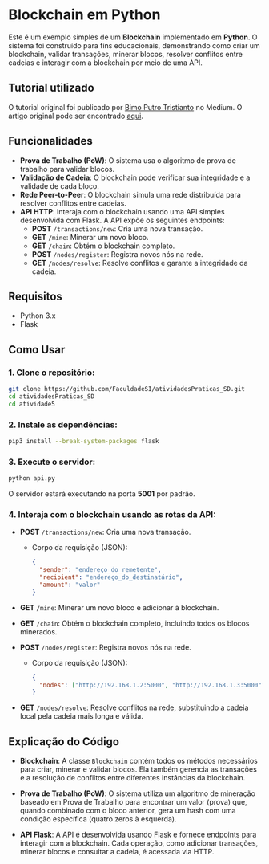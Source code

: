 # Blockchain em Python

Este é um exemplo simples de um **Blockchain** implementado em **Python**. O sistema foi construído para fins educacionais, demonstrando como criar um blockchain, validar transações, minerar blocos, resolver conflitos entre cadeias e interagir com a blockchain por meio de uma API.

## Tutorial utilizado

O tutorial original foi publicado por [Bimo Putro Tristianto](https://bimoputro.medium.com/) no Medium. O artigo original pode ser encontrado [aqui](https://bimoputro.medium.com/build-your-own-blockchain-in-python-a-practical-guide-f9620327ed03).

## Funcionalidades

- **Prova de Trabalho (PoW)**: O sistema usa o algoritmo de prova de trabalho para validar blocos.
- **Validação de Cadeia**: O blockchain pode verificar sua integridade e a validade de cada bloco.
- **Rede Peer-to-Peer**: O blockchain simula uma rede distribuída para resolver conflitos entre cadeias.
- **API HTTP**: Interaja com o blockchain usando uma API simples desenvolvida com Flask. A API expõe os seguintes endpoints:
  - **POST** `/transactions/new`: Cria uma nova transação.
  - **GET** `/mine`: Minerar um novo bloco.
  - **GET** `/chain`: Obtém o blockchain completo.
  - **POST** `/nodes/register`: Registra novos nós na rede.
  - **GET** `/nodes/resolve`: Resolve conflitos e garante a integridade da cadeia.

## Requisitos

- Python 3.x
- Flask

## Como Usar

### 1. Clone o repositório:

```bash
git clone https://github.com/FaculdadeSI/atividadesPraticas_SD.git
cd atividadesPraticas_SD
cd atividade5
```

### 2. Instale as dependências:

```bash
pip3 install --break-system-packages flask
```

### 3. Execute o servidor:

```bash
python api.py
```

O servidor estará executando na porta **5001** por padrão.

### 4. Interaja com o blockchain usando as rotas da API:

- **POST** `/transactions/new`: Cria uma nova transação.

  - Corpo da requisição (JSON):
    ```json
    {
      "sender": "endereço_do_remetente",
      "recipient": "endereço_do_destinatário",
      "amount": "valor"
    }
    ```

- **GET** `/mine`: Minerar um novo bloco e adicionar à blockchain.

- **GET** `/chain`: Obtém o blockchain completo, incluindo todos os blocos minerados.

- **POST** `/nodes/register`: Registra novos nós na rede.

  - Corpo da requisição (JSON):
    ```json
    {
      "nodes": ["http://192.168.1.2:5000", "http://192.168.1.3:5000"]
    }
    ```

- **GET** `/nodes/resolve`: Resolve conflitos na rede, substituindo a cadeia local pela cadeia mais longa e válida.

## Explicação do Código

- **Blockchain**: A classe `Blockchain` contém todos os métodos necessários para criar, minerar e validar blocos. Ela também gerencia as transações e a resolução de conflitos entre diferentes instâncias da blockchain.
- **Prova de Trabalho (PoW)**: O sistema utiliza um algoritmo de mineração baseado em Prova de Trabalho para encontrar um valor (prova) que, quando combinado com o bloco anterior, gera um hash com uma condição específica (quatro zeros à esquerda).

- **API Flask**: A API é desenvolvida usando Flask e fornece endpoints para interagir com a blockchain. Cada operação, como adicionar transações, minerar blocos e consultar a cadeia, é acessada via HTTP.
